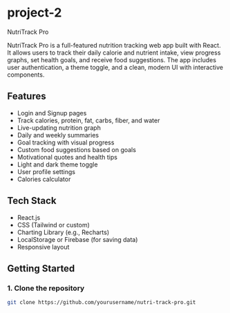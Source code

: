 # project-2
NutriTrack Pro

NutriTrack Pro is a full-featured nutrition tracking web app built with React. It allows users to track their daily calorie and nutrient intake, view progress graphs, set health goals, and receive food suggestions. The app includes user authentication, a theme toggle, and a clean, modern UI with interactive components.

## Features

- Login and Signup pages
- Track calories, protein, fat, carbs, fiber, and water
- Live-updating nutrition graph
- Daily and weekly summaries
- Goal tracking with visual progress
- Custom food suggestions based on goals
- Motivational quotes and health tips
- Light and dark theme toggle
- User profile settings
- Calories calculator

## Tech Stack

- React.js
- CSS (Tailwind or custom)
- Charting Library (e.g., Recharts)
- LocalStorage or Firebase (for saving data)
- Responsive layout

## Getting Started

### 1. Clone the repository

```bash
git clone https://github.com/yourusername/nutri-track-pro.git
